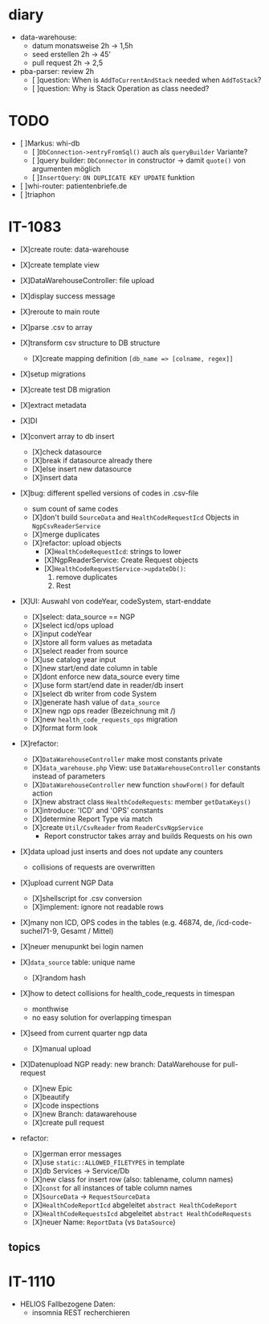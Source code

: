 # diary
- data-warehouse: 
  - datum monatsweise 2h -> 1,5h
  - seed erstellen 2h -> 45'
  - pull request 2h -> 2,5
- pba-parser: review 2h
  - [ ]question: When is `AddToCurrentAndStack` needed when `AddToStack`?
  - [ ]question: Why is Stack Operation as class needed?

# TODO
- [ ]Markus: whi-db
  - [ ]`DbConnection->entryFromSql()` auch als `queryBuilder` Variante? 
  - [ ]query builder: `DbConnector` in constructor -> damit `quote()` von argumenten möglich
  - [ ]`InsertQuery`: `ON DUPLICATE KEY UPDATE` funktion
- [ ]whi-router: patientenbriefe.de
- [ ]triaphon

# IT-1083
- [X]create route: data-warehouse
- [X]create template view
- [X]DataWarehouseController: file upload
- [X]display success message
- [X]reroute to main route
- [X]parse .csv to array
- [X]transform csv structure to DB structure
  - [X]create mapping definition `[db_name => [colname, regex]]`
- [X]setup migrations
- [X]create test DB migration
- [X]extract metadata
- [X]DI
- [X]convert array to db insert 
  - [X]check datasource
  - [X]break if datasource already there
  - [X]else insert new datasource
  - [X]insert data
- [X]bug: different spelled versions of codes in .csv-file
  - sum count of same codes 
  - [X]don't build `SourceData` and `HealthCodeRequestIcd` Objects in `NgpCsvReaderService`
  - [X]merge duplicates
  - [X]refactor: upload objects
    - [X]`HealthCodeRequestIcd`: strings to lower
    - [X]NgpReaderService: Create Request objects
    - [X]`HealthCodeRequestService->updateDb()`: 
      1. remove duplicates
      2. Rest
- [X]UI: Auswahl von codeYear, codeSystem, start-enddate
  - [X]select: data_source == NGP
  - [X]select icd/ops upload
  - [X]input codeYear
  - [X]store all form values as metadata
  - [X]select reader from source
  - [X]use catalog year input
  - [X]new start/end date column in table
  - [X]dont enforce new data_source every time
  - [X]use form start/end date in reader/db insert
  - [X]select db writer from code System
  - [X]generate hash value of `data_source`
  - [X]new ngp ops reader (Bezeichnung mit /)
  - [X]new `health_code_requests_ops` migration
  - [X]format form look
- [X]refactor:
  - [X]`DataWarehouseController` make most constants private
  - [X]`data_warehouse.php` View: use `DataWarehouseController` constants instead of parameters
  - [X]`DataWarehouseController` new function `showForm()` for default action
  - [X]new abstract class `HealthCodeRequests`: member `getDataKeys()`
  - [X]introduce: 'ICD' and 'OPS' constants
  - [X]determine Report Type via match
  - [X]create `Util/CsvReader` from `ReaderCsvNgpService`
    - Report constructor takes array and builds Requests on his own
- [X]data upload just inserts and does not update any counters
  - collisions of requests are overwritten
- [X]upload current NGP Data
  - [X]shellscript for .csv conversion
  - [X]implement: ignore not readable rows
- [X]many non ICD, OPS codes in the tables (e.g. 46874, de, /icd-code-sucheI71-9, Gesamt / Mittel)
- [X]neuer menupunkt bei login namen
- [X]`data_source` table: unique name
  - [X]random hash
- [X]how to detect collisions for health_code_requests in timespan
  - monthwise
  - no easy solution for overlapping timespan
- [X]seed from current quarter ngp data
  - [X]manual upload
- [X]Datenupload NGP ready: new branch: DataWarehouse for pull-request
  - [X]new Epic
  - [X]beautify
  - [X]code inspections
  - [X]new Branch: datawarehouse
  - [X]create pull request

- refactor:
  - [X]german error messages
  - [X]use `static::ALLOWED_FILETYPES` in template
  - [X]db Services -> Service/Db
  - [X]new class for insert row (also: tablename, column names)
  - [X]`const` for all instances of table column names
  - [X]`SourceData` -> `RequestSourceData`
  - [X]`HealthCodeReportIcd` abgeleitet `abstract HealthCodeReport`
  - [X]`HealthCodeRequestsIcd` abgeleitet `abstract HealthCodeRequests`
  - [X]neuer Name: `ReportData` (vs `DataSource`)

## topics

# IT-1110
- HELIOS Fallbezogene Daten:
  - insomnia REST recherchieren
